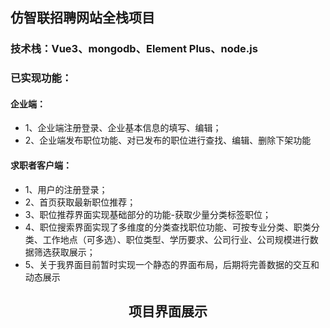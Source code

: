 <h2>仿智联招聘网站全栈项目</h2>
<h3>技术栈：Vue3、mongodb、Element Plus、node.js</h3>
<h3>已实现功能：</h3>
<h4>企业端：</h4>
<ul>
  <li>1、企业端注册登录、企业基本信息的填写、编辑；</li>
  <li>2、企业端发布职位功能、对已发布的职位进行查找、编辑、删除下架功能</li>
</ul>
<h4>求职者客户端：</h4>
<ul>
  <li>1、用户的注册登录；</li>
  <li>2、首页获取最新职位推荐；</li>
  <li>3、职位推荐界面实现基础部分的功能-获取少量分类标签职位；</li>
  <li>4、职位搜索界面实现了多维度的分类查找职位功能、可按专业分类、职类分类、工作地点（可多选）、职位类型、学历要求、公司行业、公司规模进行数据筛选获取展示；</li>
  <li>5、关于我界面目前暂时实现一个静态的界面布局，后期将完善数据的交互和动态展示</li>
</ul>
<div align="center"><h2>项目界面展示</h2></div>
<img width="180em" src=".Picture/companyLogin.png />
